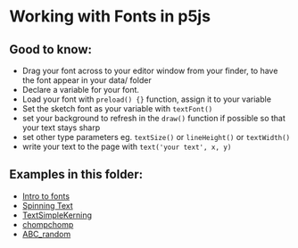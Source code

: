# Working with Fonts in p5js

## Good to know:
* Drag your font across to your editor window from your finder, to have the font appear in your data/ folder
* Declare a variable for your font.
* Load your font with `preload() {}` function, assign it to your variable
* Set the sketch font as your variable with `textFont()`
* set your background to refresh in the `draw()` function if possible so that your text stays sharp
* set other type parameters eg. `textSize()` or `lineHeight()` or `textWidth()`
* write your text to the page with `text('your text', x, y)`

## Examples in this folder:
* [Intro to fonts](https://karenanndonnachie.github.io/MESS_IS_MORE/P5JS/CHAPTER_2_FONTS/MESS_fonts_intro)
* [Spinning Text](https://karenanndonnachie.github.io/MESS_IS_MORE/P5JS/CHAPTER_2_FONTS/SpinningText)
* [TextSimpleKerning](https://karenanndonnachie.github.io/MESS_IS_MORE/P5JS/CHAPTER_2_FONTS/TextSimpleKerning/)
* [chompchomp](https://karenanndonnachie.github.io/MESS_IS_MORE/P5JS/CHAPTER_2_FONTS/chompchomp)
* [ABC_random](https://karenanndonnachie.github.io/MESS_IS_MORE/P5JS/CHAPTER_2_FONTS/ABC_random)

